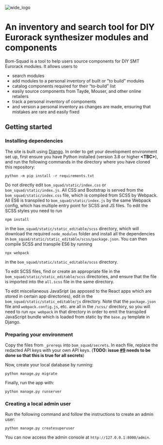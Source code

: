 ![wide_logo](https://user-images.githubusercontent.com/10040486/147892285-e1b955cf-0916-4c57-92c5-ba0a21d1e6ba.png)

# An inventory and search tool for DIY Eurorack synthesizer modules and components

Bom-Squad is a tool to help users source components for DIY SMT Eurorack modules. It allows users to 
-	search modules 
-	add modules to a personal inventory of built or "to build" modules
-	catalog components required for their “to-build” list
-	easily source components from Tayde, Mouser, and other online retailers
-	track a personal inventory of components
-	and version a personal inventory as changes are made, ensuring that mistakes are rare and easily fixed
 
## Getting started

### Installing dependencies

The site is built using [Django](https://www.djangoproject.com/). In order to get your development environment set up, first ensure you have Python installed (version 3.8 or higher **\<TBC\>**), and run the following commands in the directory where you have cloned this repository:

```
python -m pip install -r requirements.txt
```

Do not directly edit `bom_squad/static/index.css` or `bom_squad/static/index.js`. All CSS and Bootstrap is served from the `bom_squad/static/index.css` file, which is compiled from SCSS by Webpack. All ES6 is transpiled to `bom_squad/static/index.js` by the same Webpack config, which has multiple entry point for SCSS and JS files. To edit the SCSS styles you need to run 

```
npm install 
```

in the `bom_squad/static/static_editable/scss` directory, which will download the required `node_modules` folder and install all the dependencies in `bom_squad/static/static_editable/scss/package.json`. You can then compile SCSS and transpile ES6 by running 

```
npx webpack 
```

in the `bom_squad/static/static_editable/scss` directory. 

To edit SCSS files, find or create an appropriate file in the `bom_squad/static/static_editable/scss` directories, and ensure that the file is imported into the `all.scss` file in the same directory. 

To edit miscellaneous JavaSript (as apposed to the React apps which are stored in certain app directories), edit in the `bom_squad/static/static_editable/js` directory. Note that the `package.json` file and `webpack.config.js`, etc. are all in the `/scss/` directory, so you will need to run `npx webpack` in that directory in order to emit the transpiled JavaScript bundle which is loaded from static by the `base.py` template in Django.

### Preparing your environment

Copy the files from `_prereqs` into `bom_squad/secrets`. In each file, replace the redacted API keys with your own API keys. (**TODO: issue [#9](https://github.com/PleatherStarfish/bom-squad/issues/9) needs to be done so that this is true for all secrets**)

Now, create your local database by running:

```
python manage.py migrate
```

Finally, run the app with:

```
python manage.py runserver
```

### Creating a local admin user

Run the following command and follow the instructions to create an admin user:

```
python manage.py createsuperuser
```

You can now access the admin console at `http://127.0.0.1:8000/admin`.
